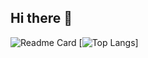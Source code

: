 ## Hi there 👋
![Readme Card](https://github-readme-stats-fzvp.vercel.app/api?username=Mahos-H&show_icons=true&theme=transparent)
[![Top Langs](https://github-readme-stats.vercel.app/api/top-langs/?username=Mahos-H&layout=donut-vertical&show_icons=true&theme=transparent)]

<!--
**Mahos-H/Mahos-H** is a ✨ _special_ ✨ repository because its `README.md` (this file) appears on your GitHub profile.

Here are some ideas to get you started:

- 🔭 I’m currently working on ...
- 🌱 I’m currently learning ...
- 👯 I’m looking to collaborate on ...
- 🤔 I’m looking for help with ...
- 💬 Ask me about ...
- 📫 How to reach me: ...
- 😄 Pronouns: ...
- ⚡ Fun fact: ...
-->

